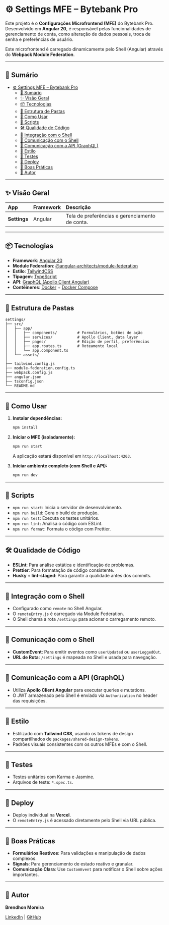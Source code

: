 # ⚙️ Settings MFE – Bytebank Pro

Este projeto é o **Configurações Microfrontend (MFE)** do Bytebank Pro. Desenvolvido em **Angular 20**, é responsável pelas funcionalidades de gerenciamento de conta, como alteração de dados pessoais, troca de senha e preferências de usuário.

Este microfrontend é carregado dinamicamente pelo Shell (Angular) através do **Webpack Module Federation**.

---

## 📝 Sumário

- [⚙️ Settings MFE – Bytebank Pro](#️-settings-mfe--bytebank-pro)
  - [📝 Sumário](#-sumário)
  - [✨ Visão Geral](#-visão-geral)
  - [📦 Tecnologias](#-tecnologias)
  - [📁 Estrutura de Pastas](#-estrutura-de-pastas)
  - [🚀 Como Usar](#-como-usar)
  - [📜 Scripts](#-scripts)
  - [🛠️ Qualidade de Código](#️-qualidade-de-código)
  - [🔗 Integração com o Shell](#-integração-com-o-shell)
  - [🔌 Comunicação com o Shell](#-comunicação-com-o-shell)
  - [📡 Comunicação com a API (GraphQL)](#-comunicação-com-a-api-graphql)
  - [🎨 Estilo](#-estilo)
  - [🧪 Testes](#-testes)
  - [🚀 Deploy](#-deploy)
  - [🧰 Boas Práticas](#-boas-práticas)
  - [👥 Autor](#-autor)

---

## ✨ Visão Geral

| App          | Framework | Descrição                                      |
| :----------- | :-------- | :--------------------------------------------- |
| **Settings** | Angular   | Tela de preferências e gerenciamento de conta. |

---

## 📦 Tecnologias

- **Framework**: [Angular 20](https://angular.dev/)
- **Module Federation**: [@angular-architects/module-federation](https://github.com/angular-architects/module-federation)
- **Estilo**: [TailwindCSS](https://tailwindcss.com/)
- **Tipagem**: [TypeScript](https://www.typescriptlang.org/)
- **API**: [GraphQL (Apollo Client Angular)](https://www.apollographql.com/docs/angular/)
- **Contêineres**: [Docker](https://www.docker.com/) + [Docker Compose](https://docs.docker.com/compose/)

---

## 📁 Estrutura de Pastas

```
settings/
├── src/
│   ├── app/
│   │   ├── components/         # Formulários, botões de ação
│   │   ├── services/           # Apollo Client, data layer
│   │   ├── pages/              # Edição de perfil, preferências
│   │   ├── app.routes.ts       # Roteamento local
│   │   └── app.component.ts
│   └── assets/
│
├── tailwind.config.js
├── module-federation.config.ts
├── webpack.config.js
├── angular.json
├── tsconfig.json
└── README.md
```

---

## 🚀 Como Usar

1.  **Instalar dependências:**

    ```bash
    npm install
    ```

2.  **Iniciar o MFE (isoladamente):**

    ```bash
    npm run start
    ```

    A aplicação estará disponível em `http://localhost:4203`.

3.  **Iniciar ambiente completo (com Shell e API):**

    ```bash
    npm run dev
    ```

---

## 📜 Scripts

- `npm run start`: Inicia o servidor de desenvolvimento.
- `npm run build`: Gera o build de produção.
- `npm run test`: Executa os testes unitários.
- `npm run lint`: Analisa o código com ESLint.
- `npm run format`: Formata o código com Prettier.

---

## 🛠️ Qualidade de Código

- **ESLint**: Para análise estática e identificação de problemas.
- **Prettier**: Para formatação de código consistente.
- **Husky + lint-staged**: Para garantir a qualidade antes dos commits.

---

## 🔗 Integração com o Shell

- Configurado como `remote` no Shell Angular.
- O `remoteEntry.js` é carregado via Module Federation.
- O Shell chama a rota `/settings` para acionar o carregamento remoto.

---

## 🔌 Comunicação com o Shell

- **CustomEvent**: Para emitir eventos como `userUpdated` ou `userLoggedOut`.
- **URL de Rota**: `/settings` é mapeada no Shell e usada para navegação.

---

## 📡 Comunicação com a API (GraphQL)

- Utiliza **Apollo Client Angular** para executar queries e mutations.
- O JWT armazenado pelo Shell é enviado via `Authorization` no header das requisições.

---

## 🎨 Estilo

- Estilizado com **Tailwind CSS**, usando os tokens de design compartilhados de `packages/shared-design-tokens`.
- Padrões visuais consistentes com os outros MFEs e com o Shell.

---

## 🧪 Testes

- Testes unitários com Karma e Jasmine.
- Arquivos de teste: `*.spec.ts`.

---

## 🚀 Deploy

- Deploy individual na **Vercel**.
- O `remoteEntry.js` é acessado diretamente pelo Shell via URL pública.

---

## 🧰 Boas Práticas

- **Formulários Reativos**: Para validações e manipulação de dados complexos.
- **Signals**: Para gerenciamento de estado reativo e granular.
- **Comunicação Clara**: Use `CustomEvent` para notificar o Shell sobre ações importantes.

---

## 👥 Autor

**Brendhon Moreira**

[LinkedIn](https://www.linkedin.com/in/brendhon-moreira) | [GitHub](https://github.com/Brendhon)
